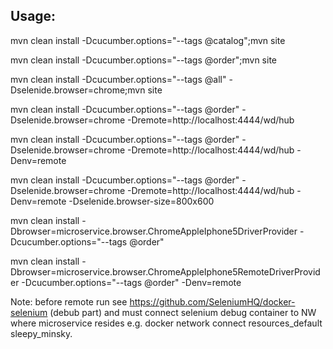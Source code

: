 Usage:
-------
mvn clean install -Dcucumber.options="--tags @catalog";mvn site

mvn clean install -Dcucumber.options="--tags @order";mvn site

mvn clean install -Dcucumber.options="--tags @all" -Dselenide.browser=chrome;mvn site

mvn clean install -Dcucumber.options="--tags @order" -Dselenide.browser=chrome -Dremote=http://localhost:4444/wd/hub

mvn clean install -Dcucumber.options="--tags @order" -Dselenide.browser=chrome -Dremote=http://localhost:4444/wd/hub -Denv=remote

mvn clean install -Dcucumber.options="--tags @order" -Dselenide.browser=chrome -Dremote=http://localhost:4444/wd/hub -Denv=remote -Dselenide.browser-size=800x600

mvn clean install -Dbrowser=microservice.browser.ChromeAppleIphone5DriverProvider -Dcucumber.options="--tags @order"

mvn clean install -Dbrowser=microservice.browser.ChromeAppleIphone5RemoteDriverProvider -Dcucumber.options="--tags @order" -Denv=remote

Note: before remote run see https://github.com/SeleniumHQ/docker-selenium (debub part) and must connect selenium debug container to NW where microservice resides e.g. docker network connect resources_default sleepy_minsky.
